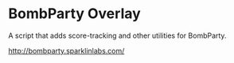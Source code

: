 BombParty Overlay
==========

A script that adds score-tracking and other utilities for BombParty.

http://bombparty.sparklinlabs.com/
